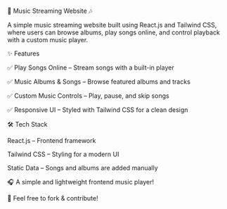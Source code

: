 🎵 Music Streaming Website 🎶

A simple music streaming website built using React.js and Tailwind CSS, where users can browse albums, play songs online, and control playback with a custom music player.

✨ Features

✅ Play Songs Online – Stream songs with a built-in player

✅ Music Albums & Songs – Browse featured albums and tracks

✅ Custom Music Controls – Play, pause, and skip songs

✅ Responsive UI – Styled with Tailwind CSS for a clean design

🛠️ Tech Stack

React.js – Frontend framework

Tailwind CSS – Styling for a modern UI

Static Data – Songs and albums are added manually

🎧 A simple and lightweight frontend music player!


🚀 Feel free to fork & contribute!
